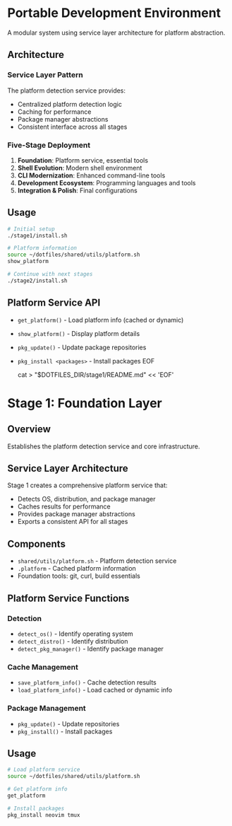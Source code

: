 # Portable Development Environment

A modular system using service layer architecture for platform abstraction.

## Architecture

### Service Layer Pattern

The platform detection service provides:
- Centralized platform detection logic
- Caching for performance
- Package manager abstractions
- Consistent interface across all stages

### Five-Stage Deployment

1. **Foundation**: Platform service, essential tools
2. **Shell Evolution**: Modern shell environment
3. **CLI Modernization**: Enhanced command-line tools
4. **Development Ecosystem**: Programming languages and tools
5. **Integration & Polish**: Final configurations

## Usage

```bash
# Initial setup
./stage1/install.sh

# Platform information
source ~/dotfiles/shared/utils/platform.sh
show_platform

# Continue with next stages
./stage2/install.sh
```

## Platform Service API

- `get_platform()` - Load platform info (cached or dynamic)
- `show_platform()` - Display platform details
- `pkg_update()` - Update package repositories
- `pkg_install <packages>` - Install packages
EOF

    cat > "$DOTFILES_DIR/stage1/README.md" << 'EOF'
# Stage 1: Foundation Layer

## Overview

Establishes the platform detection service and core infrastructure.

## Service Layer Architecture

Stage 1 creates a comprehensive platform service that:
- Detects OS, distribution, and package manager
- Caches results for performance
- Provides package manager abstractions
- Exports a consistent API for all stages

## Components

- `shared/utils/platform.sh` - Platform detection service
- `.platform` - Cached platform information
- Foundation tools: git, curl, build essentials

## Platform Service Functions

### Detection
- `detect_os()` - Identify operating system
- `detect_distro()` - Identify distribution
- `detect_pkg_manager()` - Identify package manager

### Cache Management
- `save_platform_info()` - Cache detection results
- `load_platform_info()` - Load cached or dynamic info

### Package Management
- `pkg_update()` - Update repositories
- `pkg_install()` - Install packages

## Usage

```bash
# Load platform service
source ~/dotfiles/shared/utils/platform.sh

# Get platform info
get_platform

# Install packages
pkg_install neovim tmux
```